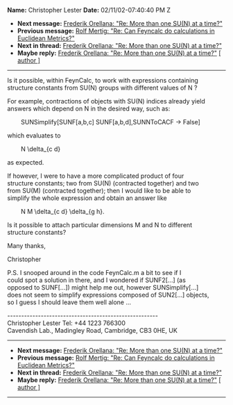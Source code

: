 **Name:** Christopher Lester
**Date:** 02/11/02-07:40:40 PM Z

  - **Next message:** [Frederik Orellana: "Re: More than one SU(N) at a
    time?"](0069.html)
  - **Previous message:** [Rolf Mertig: "Re: Can Feyncalc do
    calculations in Euclidean Metrics?"](0067.html)
  - **Next in thread:** [Frederik Orellana: "Re: More than one SU(N) at
    a time?"](0069.html)
  - **Maybe reply:** [Frederik Orellana: "Re: More than one SU(N) at a
    time?"](0069.html)
    [[ author ]](author.html#68)

-----

Is it possible, within FeynCalc, to work with expressions containing  
structure constants from SU(N) groups with different values of N ?  

For example, contractions of objects with SU(N) indices already yield  
answers which depend on N in the desired way, such as:  

        SUNSimplify[SUNF[a,b,c]
SUNF[a,b,d],SUNNToCACF -\> False]  

which evaluates to  

        N \\delta\_{c d}  

as expected.  

If however, I were to have a more complicated product of four  
structure constants; two from SU(N) (contracted together) and two  
from SU(M) (contracted together); then I would like to be able to  
simplify the whole expression and obtain an answer like  

        N M \\delta\_{c d} \\delta\_{g h}.  

Is it possible to attach particular dimensions M and N to different  
structure constants?  

Many thanks,  

Christopher  

P.S. I snooped around in the code FeynCalc.m a bit to see if I  
could spot a solution in there, and I wondered if SUNF2[...]
(as  
opposed to SUNF[...]) might help me out, however
SUNSimplify[...]  
does not seem to simplify expressions composed of SUN2[...]
objects,  
so I guess I should leave them well alone ...  

\------------------------------------------------------  
Christopher Lester Tel: +44 1223 766300  
Cavendish Lab., Madingley Road, Cambridge, CB3 0HE, UK  

-----

  - **Next message:** [Frederik Orellana: "Re: More than one SU(N) at a
    time?"](0069.html)
  - **Previous message:** [Rolf Mertig: "Re: Can Feyncalc do
    calculations in Euclidean Metrics?"](0067.html)
  - **Next in thread:** [Frederik Orellana: "Re: More than one SU(N) at
    a time?"](0069.html)
  - **Maybe reply:** [Frederik Orellana: "Re: More than one SU(N) at a
    time?"](0069.html)
    [[ author ]](author.html#68)

-----

